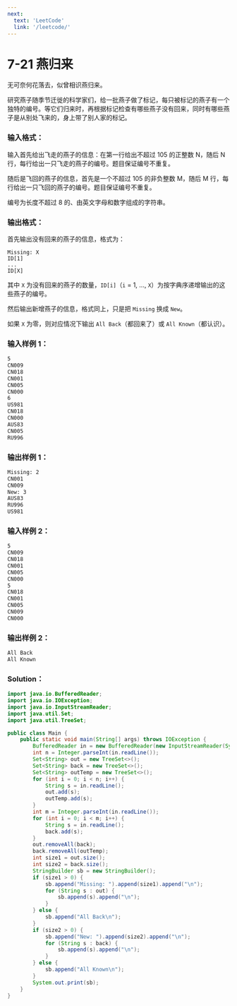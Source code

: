 ```yaml
---
next:
  text: 'LeetCode'
  link: '/leetcode/'
---
```


# 7-21 燕归来

无可奈何花落去，似曾相识燕归来。

研究燕子随季节迁徙的科学家们，给一批燕子做了标记，每只被标记的燕子有一个独特的编号。等它们归来时，再根据标记检查有哪些燕子没有回来，同时有哪些燕子是从别处飞来的，身上带了别人家的标记。

### 输入格式：

输入首先给出飞走的燕子的信息：在第一行给出不超过 105 的正整数 N，随后 N 行，每行给出一只飞走的燕子的编号。题目保证编号不重复。

随后是飞回的燕子的信息，首先是一个不超过 105 的非负整数 M，随后 M 行，每行给出一只飞回的燕子的编号。题目保证编号不重复。

编号为长度不超过 8 的、由英文字母和数字组成的字符串。

### 输出格式：

首先输出没有回来的燕子的信息，格式为：

```
Missing: X
ID[1]
...
ID[X]
```

其中 `X` 为没有回来的燕子的数量，`ID[i]`（`i` = 1, ..., `X`）为按字典序递增输出的这些燕子的编号。

然后输出新增燕子的信息，格式同上，只是把 `Missing` 换成 `New`。

如果 `X` 为零，则对应情况下输出 `All Back`（都回来了）或 `All Known`（都认识）。

### 输入样例 1：

```tex
5
CN009
CN018
CN001
CN005
CN000
6
US981
CN018
CN000
AUS83
CN005
RU996
```

### 输出样例 1：

```tex
Missing: 2
CN001
CN009
New: 3
AUS83
RU996
US981
```

### 输入样例 2：

```tex
5
CN009
CN018
CN001
CN005
CN000
5
CN018
CN001
CN005
CN009
CN000
```

### 输出样例 2：

```tex
All Back
All Known
```

### Solution：

```java
import java.io.BufferedReader;
import java.io.IOException;
import java.io.InputStreamReader;
import java.util.Set;
import java.util.TreeSet;

public class Main {
    public static void main(String[] args) throws IOException {
        BufferedReader in = new BufferedReader(new InputStreamReader(System.in));
        int n = Integer.parseInt(in.readLine());
        Set<String> out = new TreeSet<>();
        Set<String> back = new TreeSet<>();
        Set<String> outTemp = new TreeSet<>();
        for (int i = 0; i < n; i++) {
            String s = in.readLine();
            out.add(s);
            outTemp.add(s);
        }
        int m = Integer.parseInt(in.readLine());
        for (int i = 0; i < m; i++) {
            String s = in.readLine();
            back.add(s);
        }
        out.removeAll(back);
        back.removeAll(outTemp);
        int size1 = out.size();
        int size2 = back.size();
        StringBuilder sb = new StringBuilder();
        if (size1 > 0) {
            sb.append("Missing: ").append(size1).append("\n");
            for (String s : out) {
                sb.append(s).append("\n");
            }
        } else {
            sb.append("All Back\n");
        }
        if (size2 > 0) {
            sb.append("New: ").append(size2).append("\n");
            for (String s : back) {
                sb.append(s).append("\n");
            }
        } else {
            sb.append("All Known\n");
        }
        System.out.print(sb);
    }
}
```
